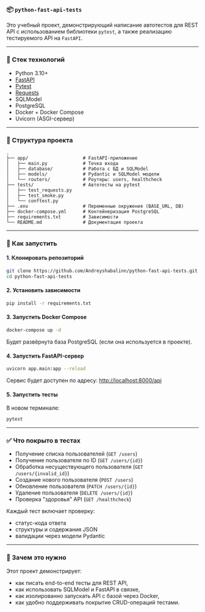 ### 📦 `python-fast-api-tests`

Это учебный проект, демонстрирующий написание автотестов для REST API с использованием библиотеки `pytest`, а также реализацию тестируемого API на `FastAPI`.

---

### 🔧 Стек технологий

* Python 3.10+
* [FastAPI](https://fastapi.tiangolo.com/)
* [Pytest](https://docs.pytest.org/)
* [Requests](https://requests.readthedocs.io/)
* SQLModel
* PostgreSQL
* Docker + Docker Compose
* Uvicorn (ASGI-сервер)

---

### 📁 Структура проекта

```
.
├── app/                    # FastAPI-приложение
│   ├── main.py             # Точка входа
│   ├── database/           # Работа с БД и SQLModel
│   ├── models/             # Pydantic и SQLModel модели
│   └── routers/            # Роутеры: users, healthcheck
├── tests/                  # Автотесты на pytest
│   ├── test_requests.py
│   ├── test_smoke.py
│   └── conftest.py
├── .env                    # Переменные окружения (BASE_URL, DB)
├── docker-compose.yml      # Контейнеризация PostgreSQL
├── requirements.txt        # Зависимости
└── README.md               # Документация проекта
```

---

### 🚀 Как запустить

#### 1. Клонировать репозиторий

```bash
git clone https://github.com/Andreyshabalinn/python-fast-api-tests.git
cd python-fast-api-tests
```

#### 2. Установить зависимости

```bash
pip install -r requirements.txt
```

#### 3. Запустить Docker Compose

```bash
docker-compose up -d
```

Будет развёрнута база PostgreSQL (если она используется в проекте).

#### 4. Запустить FastAPI-сервер

```bash
uvicorn app.main:app --reload
```

Сервис будет доступен по адресу: [http://localhost:8000/api](http://localhost:8000/api)

#### 5. Запустить тесты

В новом терминале:

```bash
pytest
```

---

### ✅ Что покрыто в тестах

* Получение списка пользователей (`GET /users`)
* Получение пользователя по ID (`GET /users/{id}`)
* Обработка несуществующего пользователя (`GET /users/{invalid_id}`)
* Создание нового пользователя (`POST /users`)
* Обновление пользователя (`PATCH /users/{id}`)
* Удаление пользователя (`DELETE /users/{id}`)
* Проверка "здоровья" API (`GET /healthcheck`)

Каждый тест включает проверку:

* статус-кода ответа
* структуры и содержания JSON
* валидации через модели Pydantic

---

### 📌 Зачем это нужно

Этот проект демонстрирует:

* как писать end-to-end тесты для REST API,
* как использовать SQLModel и FastAPI в связке,
* как изолированно запускать API с базой через Docker,
* как удобно поддерживать покрытие CRUD-операций тестами.

